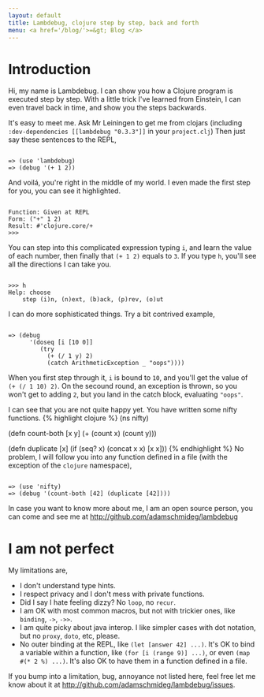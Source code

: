 ```yaml
---
layout: default
title: Lambdebug, clojure step by step, back and forth
menu: <a href='/blog/'>=&gt; Blog </a>
---
```

# Introduction

Hi, my name is Lambdebug.  I can show you how a Clojure program is
executed step by step.  With a little trick I've learned from
Einstein, I can even travel back in time, and show you the steps
backwards.

It's easy to meet me.  Ask Mr Leiningen to get me from clojars
(including `:dev-dependencies [[lambdebug "0.3.3"]]` in your
`project.clj`)
Then just say these sentences to the REPL,

<div class='repl'><pre><code>
=> (use 'lambdebug)
=> (debug '(+ 1 2))
</code></pre></div>

And voilá, you're right in the middle of my world.  I even made the
first step for you, you can see it highlighted.

<div class='repl'><pre><code>
Function: Given at REPL
Form: ("<span class='hl'>+</span>" 1 2)
Result: #'clojure.core/+
>>>
</code></pre></div>

You can step into this complicated expression typing `i`, and learn the
value of each number, then finally that `(+ 1 2)` equals to `3`.
If you type `h`, you'll see all the directions I can take you.

<div class='repl'><pre><code>
>>> h
Help: choose
    step (i)n, (n)ext, (b)ack, (p)rev, (o)ut
</code></pre></div>

I can do more sophisticated things.  Try a bit contrived example,

<div class='repl'><pre><code>
=> (debug
      '(doseq [i [10 0]]
         (try
           (+ (/ 1 y) 2)
           (catch ArithmeticException _ "oops"))))
</code></pre></div>

When you first step through it, `i` is bound to `10`, and you'll get
the value of `(+ (/ 1 10) 2)`.  On the secound round, an exception is
thrown, so you won't get to adding `2`, but you land in the catch block,
evaluating `"oops"`.

I can see that you are not quite happy yet.  You have written some nifty
functions.
{% highlight clojure %}
(ns nifty)

(defn count-both
  [x y]
  (+ (count x) (count y)))

(defn duplicate
  [x]
  (if (seq? x)
    (concat x x)
    [x x]))
{% endhighlight %}
No problem, I will follow you into any function defined in a file (with
the exception of the `clojure` namespace),

<div class='repl'><pre><code>
=> (use 'nifty)
=> (debug '(count-both [42] (duplicate [42])))
</code></pre></div>

In case you want to know more about me, I am an open source person,
you can come and see me at
<http://github.com/adamschmideg/lambdebug>

# I am not perfect

My limitations are,
 * I don't understand type hints.
 * I respect privacy and I don't mess with private functions.
 * Did I say I hate feeling dizzy?  No `loop`, no `recur`.
 * I am OK with most common macros, but not with trickier ones, like `binding`, `->`, `->>`.
 * I am quite picky about java interop.  I like simpler cases with dot
  notation, but no `proxy`, `doto`, etc, please.
 * No outer binding at the REPL, like `(let [answer 42] ...)`.
   It's OK to bind a variable within a function, like `(for [i (range
   9)] ...)`, or even `(map #(* 2 %) ...)`.
   It's also OK to have them in a function defined in a file.

If you bump into a limitation, bug, annoyance not listed here, feel free
let me know about it at
<http://github.com/adamschmideg/lambdebug/issues>.
